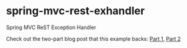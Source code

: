 spring-mvc-rest-exhandler
=========================

Spring MVC ReST Exception Handler

Check out the two-part blog post that this example backs: [Part 1](https://stormpath.com/blog/spring-mvc-rest-exception-handling-best-practices-part-1/), [Part 2](https://stormpath.com/blog/spring-mvc-rest-exception-handling-best-practices-part-2/)
